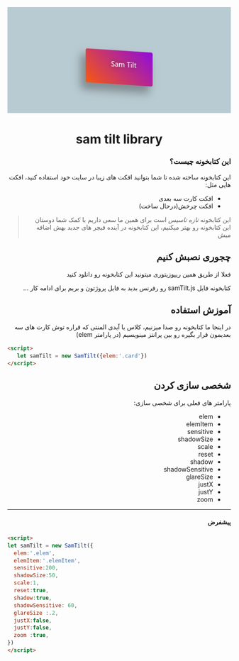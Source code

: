  <div dir="rtl">


 ![image info](./img.png) 

<div style="text-align:center;">

 # sam tilt library

</div>

### این کتابخونه چیست؟

 این کتابخونه ساخته شده تا شما بتوانید افکت های زیبا در سایت خود استفاده کنید، افکت هایی مثل:

 - افکت کارت سه بعدی
 - افکت چرخش(درحال ساخت) 

> این کتابخونه *تازه تاسیس* است برای همین ما سعی داریم با کمک شما دوستان این کتابخونه رو بهتر میکنیم، این کتابخونه در آینده فیچر های جدید بهش اضافه میش
  
  ## چجوری نصبش کنیم
  
  فعلا از طریق همین ریپوزیتوری میتونید این کتابخونه رو دانلود کنید

  کتابخونه فایل samTilt.js رو رفرنس بدید به فایل پروژتون و بریم برای ادامه کار ...

  ## آموزش استفاده
 
 در اینجا ما کتابخونه رو صدا میزنیم، کلاس یا آیدی المنتی که قراره توش کارت های سه بعدیمون قرار بگیره رو بین پرانتز مینویسیم (در پارامتر elem)
 </div>

   ```html
  <script>
      let samTilt = new SamTilt({elem:'.card'})
  </script>
  ```

 <div dir="rtl"> 

  ## شخصی سازی کردن

 پارامتر های فعلی برای شخصی سازی:

- elem
- elemItem
- sensitive
- shadowSize
- scale
- reset
- shadow
- shadowSensitive
- glareSize
- justX
- justY
- zoom 

---

#### پیشفرض
 </div>
 
  ```html
  <script>
 let samTilt = new SamTilt({
    elem:'.elem',
    elemItem:'.elemItem',
    sensitive:200,
    shadowSize:50,
    scale:1,
    reset:true,
    shadow:true,
    shadowSensitive: 60,
    glareSize :.2,
    justX:false,
    justY:false,
    zoom :true,
 })
  </script>
  ``` 

 